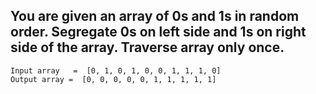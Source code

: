 ## You are given an array of 0s and 1s in random order. Segregate 0s on left side and 1s on right side of the array. Traverse array only once.
```
Input array   =  [0, 1, 0, 1, 0, 0, 1, 1, 1, 0] 
Output array =  [0, 0, 0, 0, 0, 1, 1, 1, 1, 1] 
```

